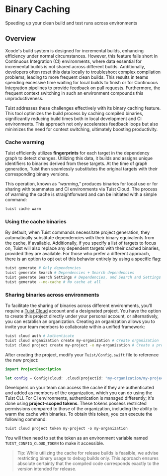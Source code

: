 # Binary Caching

Speeding up your clean build and test runs across environments

## Overview

Xcode's build system is designed for incremental builds, enhancing efficiency under normal circumstances. However, this feature falls short in Continuous Integration (CI) environments, where data essential for incremental builds is not shared across different builds. Additionally, developers often reset this data locally to troubleshoot complex compilation problems, leading to more frequent clean builds. This results in teams spending excessive time waiting for local builds to finish or for Continuous Integration pipelines to provide feedback on pull requests. Furthermore, the frequent context switching in such an environment compounds this unproductiveness.

Tuist addresses these challenges effectively with its binary caching feature. This tool optimizes the build process by caching compiled binaries, significantly reducing build times both in local development and CI environments. This approach not only accelerates feedback loops but also minimizes the need for context switching, ultimately boosting productivity.

### Cache warming

Tuist efficiently utilizes **fingerprints** for each target in the dependency graph to detect changes. Utilizing this data, it builds and assigns unique identifiers to binaries derived from these targets. At the time of graph generation, Tuist then seamlessly substitutes the original targets with their corresponding binary versions.

This operation, known as *"warming,"* produces binaries for local use or for sharing with teammates and CI environments via Tuist Cloud. The process of warming the cache is straightforward and can be initiated with a simple command:


```bash
tuist cache warm
```

### Using the cache binaries

By default, when Tuist commands necessitate project generation, they automatically substitute dependencies with their binary equivalents from the cache, if available. Additionally, if you specify a list of targets to focus on, Tuist will also replace any dependent targets with their cached binaries, provided they are available. For those who prefer a different approach, there is an option to opt out of this behavior entirely by using a specific flag:

```bash
tuist generate # Only dependencies
tuist generate Search # Dependencies + Search dependencies
tuist generate Search Settings # Dependencies, and Search and Settings dependencies
tuist generate --no-cache # No cache at all
```

### Sharing binaries across environments

To facilitate the sharing of binaries across different environments, you'll require a [Tuist Cloud](https://tuist.io/cloud) account and a designated project. You have the option to create this project directly under your personal account, or alternatively, you can establish an organization. Creating an organization allows you to invite your team members to collaborate within a unified framework:

```bash
tuist cloud auth # Authenticate
tuist cloud organization create my-organization # Create organization
tuist cloud project create my-project -o my-organization # Create a project
```

After creating the project, modify your `Tuist/Config.swift` file to reference the new project:

```swift
import ProjectDescription

let config = Config(cloud: .cloud(projectId: "my-organization/my-project", url: "https://cloud.tuist.io"))
```

Developers on your team can access the cache if they are authenticated and added as members of the organization, which you can do using the Tuist CLI. For CI environments, authentication is managed differently; it's done using **project-scoped tokens**. These tokens possess restricted permissions compared to those of the organization, including the ability to warm the cache with binaries. To obtain this token, you can execute the following command:


```swift
tuist cloud project token my-project -o my-organization
```

You will then need to set the token as an environment variable named `TUIST_CONFIG_CLOUD_TOKEN` to make it accessible.

> Tip: While utilizing the cache for release builds is feasible, we advise restricting binary usage to debug builds only. This approach ensures absolute certainty that the compiled code corresponds exactly to the version intended for release.

